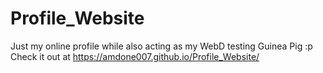 # Profile_Website
Just my online profile while also acting as my WebD testing Guinea Pig :p
Check it out at https://amdone007.github.io/Profile_Website/
